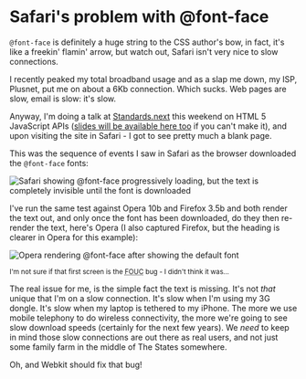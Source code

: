 # Safari's problem with @font-face

<code>@font-face</code> is definitely a huge string to the CSS author's bow, in fact, it's like a freekin' flamin' arrow, but watch out, Safari isn't very nice to slow connections.

<!--more-->
I recently peaked my total broadband usage and as a slap me down, my ISP, Plusnet, put me on about a 6Kb connection.  Which sucks.  Web pages are slow, email is slow: it's slow.

Anyway, I'm doing a talk at [Standards.next](http://standards-next.org) this weekend on HTML 5 JavaScript APIs ([slides will be available here too](http://remysharp.com/talks/) if you can't make it), and upon visiting the site in Safari - I got to see pretty much a blank page.

This was the sequence of events I saw in Safari as the browser downloaded the <code>@font-face</code> fonts:

![Safari showing @font-face progressively loading, but the text is completely invisible until the font is downloaded](http://remysharp.com/wp-content/uploads/2009/06/safari-showing-font-face-progressively-loading-but-the-text-is-completely-invisible-until-the-font-is-downloaded.jpg)

I've run the same test against Opera 10b and Firefox 3.5b and both render the text out, and only once the font has been downloaded, do they then re-render the text, here's Opera (I also captured Firefox, but the heading is clearer in Opera for this example):

![Opera rendering @font-face after showing the default font](http://remysharp.com/wp-content/uploads/2009/06/opera-rendering-font-face-after-showing-the-default-font.jpg)

<small>I'm not sure if that first screen is the <abbr title="Flash of Unstyled Content">FOUC</abbr> bug - I didn't think it was...</small>

The real issue for me, is the simple fact the text is missing. It's not *that* unique that I'm on a slow connection.  It's slow when I'm using my 3G dongle.  It's slow when my laptop is tethered to my iPhone. The more we use mobile telephony to do wireless connectivity, the more we're going to see slow download speeds (certainly for the next few years).  We *need* to keep in mind those slow connections are out there as real users, and not just some family farm in the middle of The States somewhere.

Oh, and Webkit should fix that bug!